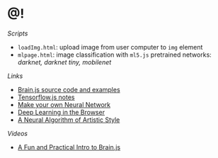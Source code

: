 # @!
*Scripts*
* `loadImg.html`: upload image from user computer to `img` element
* `mlpage.html`: image classification with `ml5.js` pretrained networks: *darknet, darknet tiny, mobilenet* 

*Links*
* <a href=https://github.com/BrainJS/brain.js> Brain.js source code and examples </a>
* <a href=https://www.ibiblio.org/e-notes/ml/notes.htm> Tensorflow.js notes </a>
* <a href=https://github.com/ProWhalen/AndrewNg-ML/blob/master/Make%20Your%20Own%20Neural%20Network.pdf> Make your own Neural Network </a>
* <a href=https://arxiv.org/pdf/1901.09388.pdf> Deep Learning in the Browser </a>
* <a href=https://arxiv.org/pdf/1508.06576.pdf> A Neural Algorithm of Artistic Style </a>

*Videos*
* <a href=https://youtu.be/6E6XecoTRVo> A Fun and Practical Intro to Brain.js </a>

